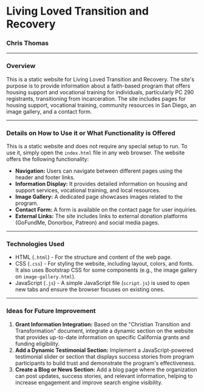 # Living Loved Transition and Recovery

### Chris Thomas

---

### Overview
This is a static website for Living Loved Transition and Recovery. The site's purpose is to provide information about a faith-based program that offers housing support and vocational training for individuals, particularly PC 290 registrants, transitioning from incarceration. The site includes pages for housing support, vocational training, community resources in San Diego, an image gallery, and a contact form.

---

### Details on How to Use it or What Functionality is Offered
This is a static website and does not require any special setup to run. To use it, simply open the `index.html` file in any web browser. The website offers the following functionality:
* **Navigation:** Users can navigate between different pages using the header and footer links.
* **Information Display:** It provides detailed information on housing and support services, vocational training, and local resources.
* **Image Gallery:** A dedicated page showcases images related to the program.
* **Contact Form:** A form is available on the contact page for user inquiries.
* **External Links:** The site includes links to external donation platforms (GoFundMe, Donorbox, Patreon) and social media pages.

---

### Technologies Used
* HTML (`.html`) - For the structure and content of the web page.
* CSS (`.css`) - For styling the website, including layout, colors, and fonts. It also uses Bootstrap CSS for some components (e.g., the image gallery on `image-gallery.html`).
* JavaScript (`.js`) - A simple JavaScript file (`script.js`) is used to open new tabs and ensure the browser focuses on existing ones.

---

### Ideas for Future Improvement
1.  **Grant Information Integration:** Based on the "Christian Transition and Transformation" document, integrate a dynamic section on the website that provides up-to-date information on specific California grants and funding eligibility.
2.  **Add a Dynamic Testimonial Section:** Implement a JavaScript-powered testimonial slider or section that displays success stories from program participants to build trust and demonstrate the program's effectiveness.
3.  **Create a Blog or News Section:** Add a blog page where the organization can post updates, success stories, and relevant information, helping to increase engagement and improve search engine visibility.
